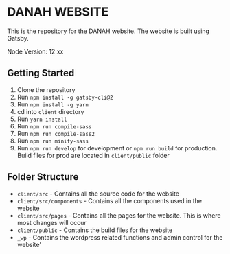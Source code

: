 # DANAH WEBSITE

This is the repository for the DANAH website. The website is built using Gatsby.

Node Version: 12.xx

## Getting Started
1. Clone the repository
2. Run `npm install -g gatsby-cli@2`
3. Run `npm install -g yarn`
3. cd into `client` directory
4. Run `yarn install`
5. Run `npm run compile-sass`
6. Run `npm run compile-sass2`
7. Run `npm run minify-sass`
5. Run `npm run develop` for development or `npm run build` for production. Build files for prod are located in `client/public` folder

## Folder Structure
- `client/src` - Contains all the source code for the website
- `client/src/components` - Contains all the components used in the website
- `client/src/pages` - Contains all the pages for the website. This is where most changes will occur
- `client/public` - Contains the build files for the website
- `_wp` - Contains the wordpress related functions and admin control for the website'
